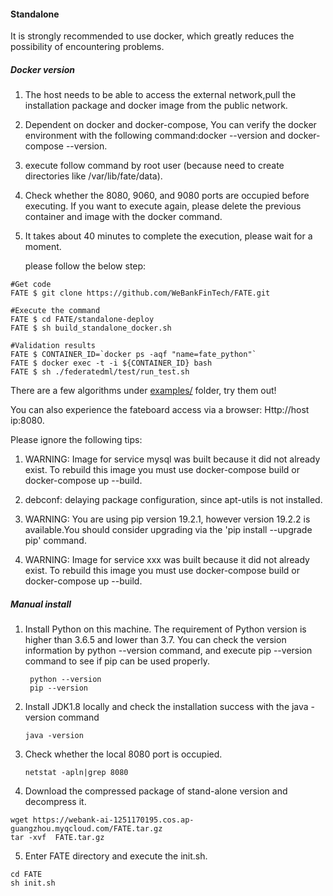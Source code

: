 ####  Standalone
It is strongly recommended to use docker, which greatly reduces the possibility of encountering problems.
##### Docker version

1. The host needs to be able to access the external network,pull the installation package and docker image from the public network.

2. Dependent on docker and docker-compose, You can verify the docker environment with the following command:docker --version and docker-compose --version.

3. execute follow command by root user (because need to create directories like /var/lib/fate/data).

4. Check whether the 8080, 9060, and 9080 ports are occupied before executing. If you want to execute again, please delete the previous container and image with the docker command.

5. It takes about 40 minutes to complete the execution, please wait for a moment.

   please follow the below step:

```
#Get code
FATE $ git clone https://github.com/WeBankFinTech/FATE.git

#Execute the command
FATE $ cd FATE/standalone-deploy
FATE $ sh build_standalone_docker.sh

#Validation results
FATE $ CONTAINER_ID=`docker ps -aqf "name=fate_python"`
FATE $ docker exec -t -i ${CONTAINER_ID} bash
FATE $ sh ./federatedml/test/run_test.sh

```

There are a few algorithms under [examples/](https://github.com/WeBankFinTech/FATE/tree/master/examples/federatedml-1.x-examples) folder, try them out!

You can also experience the fateboard access via a browser:
Http://host ip:8080.

Please ignore the following tips:

1. WARNING: Image for service mysql was built because it did not already exist. To rebuild this image you must use docker-compose build or docker-compose up --build.

2. debconf: delaying package configuration, since apt-utils is not installed.

3. WARNING: You are using pip version 19.2.1, however version 19.2.2 is available.You should consider upgrading via the 'pip install --upgrade pip' command.

4. WARNING: Image for service xxx was built because it did not already exist. To rebuild this image you must use docker-compose build or docker-compose up --build.

   

##### Manual install


1. Install Python on this machine. The requirement of Python version is higher than 3.6.5 and 
   lower than 3.7. You can check the version information by python --version command, and execute
   pip --version command to see if pip can be used properly.

   ```
    python --version
    pip --version
   ```

2. Install JDK1.8 locally and check the installation success with the java -version command

   ```
   java -version
   ```

3. Check whether the local 8080 port is occupied.

   ```
   netstat -apln|grep 8080
   ```

4. Download the compressed package of stand-alone version and decompress it. 

  ```
  wget https://webank-ai-1251170195.cos.ap-guangzhou.myqcloud.com/FATE.tar.gz
  tar -xvf  FATE.tar.gz
  ```

5. Enter FATE directory and execute the init.sh.

  ```
  cd FATE
  sh init.sh
  ```
